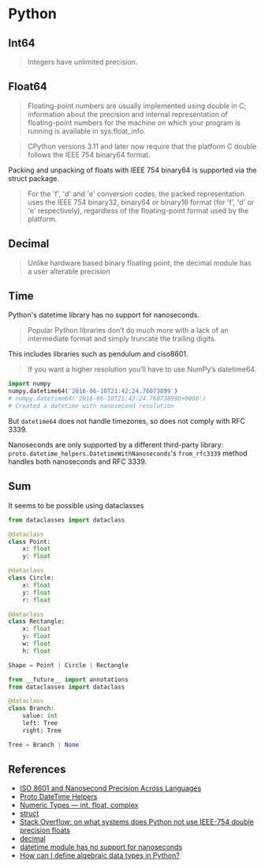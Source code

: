 # Python

## Int64

> Integers have unlimited precision.

## Float64

> Floating-point numbers are usually implemented using double in C; information about the precision and internal representation of floating-point numbers for the machine on which your program is running is available in sys.float_info.

> CPython versions 3.11 and later now require that the platform C double follows the IEEE 754 binary64 format.

Packing and unpacking of floats with IEEE 754 binary64 is supported via the struct package.

> For the 'f', 'd' and 'e' conversion codes, the packed representation uses the IEEE 754 binary32, binary64 or binary16 format (for 'f', 'd' or 'e' respectively), regardless of the floating-point format used by the platform.

## Decimal

> Unlike hardware based binary floating point, the decimal module has a user alterable precision

## Time

Python's datetime library has no support for nanoseconds.

> Popular Python libraries don’t do much more with a lack of an intermediate format and simply truncate the trailing digits.

This includes libraries such as pendulum and ciso8601.

> If you want a higher resolution you’ll have to use NumPy’s datetime64.

```python
import numpy
numpy.datetime64('2016-06-10T21:42:24.76073899')
# numpy.datetime64('2016-06-10T21:42:24.760738990+0000')
# Created a datetime with nanosecond resolution
```

But `datetime64` does not handle timezones, so does not comply with RFC 3339.

Nanoseconds are only supported by a different third-party library: `proto.datetime_helpers.DatetimeWithNanoseconds`'s `from_rfc3339` method handles both nanoseconds and RFC 3339.

## Sum

It seems to be possible using dataclasses

```python
from dataclasses import dataclass

@dataclass
class Point:
    x: float
    y: float

@dataclass
class Circle:
    x: float
    y: float
    r: float

@dataclass
class Rectangle:
    x: float
    y: float
    w: float
    h: float

Shape = Point | Circle | Rectangle
```

```python
from __future__ import annotations
from dataclasses import dataclass

@dataclass
class Branch:
    value: int
    left: Tree
    right: Tree

Tree = Branch | None
```

## References

* [ISO 8601 and Nanosecond Precision Across Languages](https://nickb.dev/blog/iso8601-and-nanosecond-precision-across-languages/)
* [Proto DateTime Helpers](https://proto-plus-python.readthedocs.io/en/latest/reference/datetime_helpers.html)
* [Numeric Types — int, float, complex](https://docs.python.org/3/library/stdtypes.html#typesnumeric)
* [struct](https://docs.python.org/3/library/struct.html)
* [Stack Overflow: on what systems does Python not use IEEE-754 double precision floats](https://stackoverflow.com/questions/70184494/on-what-systems-does-python-not-use-ieee-754-double-precision-floats)
* [decimal](https://docs.python.org/3/library/decimal.html)
* [datetime module has no support for nanoseconds](https://github.com/python/cpython/issues/59648)
* [How can I define algebraic data types in Python?](https://stackoverflow.com/questions/16258553/how-can-i-define-algebraic-data-types-in-python)